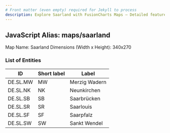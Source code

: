 ```yaml
---
# Front matter (even empty) required for Jekyll to process
description: Explore Saarland with FusionCharts Maps – Detailed features for seamless integration. Try now & enhance your data visualization today! 
---
```


## JavaScript Alias: maps/saarland

Map Name: Saarland
Dimensions (Width x Height): 340x270





### List of Entities

ID | Short label | Label
---|---|---|
DE.SL.MW|MW|Merzig Wadern
DE.SL.NK|NK|Neunkirchen
DE.SL.SB|SB|Saarbrücken
DE.SL.SR|SR|Saarlouis
DE.SL.SF|SF|Saarpfalz
DE.SL.SW|SW|Sankt Wendel

